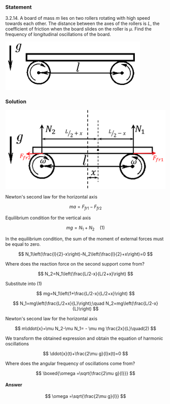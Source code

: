 ###  Statement

$3.2.14.$ A board of mass $m$ lies on two rollers rotating with high speed towards each other. The distance between the axes of the rollers is $L$, the coefficient of friction when the board slides on the roller is $\mu$. Find the frequency of longitudinal oscillations of the board.

![ For problem $3.2.14$ |423x153, 39%](../../img/3.2.14/3.2.14.png)

### Solution

![ Forces acting on the board |1257x618, 39%](../../img/3.2.14/3.2.14_1.png)

Newton's second law for the horizontal axis

$$
ma=F_{fr1}-F_{fr2}
$$

Equilibrium condition for the vertical axis

$$
mg=N_1+N_2\quad(1)
$$

In the equilibrium condition, the sum of the moment of external forces must be equal to zero.

$$
N_1\left(\frac{l}{2}-x\right)-N_2\left(\frac{l}{2}+x\right)=0
$$

Where does the reaction force on the second support come from?

$$
N_2=N_1\left(\frac{L/2-x}{L/2+x}\right)
$$

Substitute into $(1)$

$$
mg=N_1\left(1+\frac{L/2-x}{L/2+x}\right)
$$

$$
N_1=mg\left(\frac{L/2+x}{L}\right);\quad N_2=mg\left(\frac{L/2-x}{L}\right)
$$

Newton's second law for the horizontal axis

$$
m\ddot{x}=\mu N_2-\mu N_1= - \mu mg \frac{2x}{L}\quad(2)
$$

We transform the obtained expression and obtain the equation of harmonic oscillations

$$
\ddot{x}(t)+\frac{2\mu g}{l}x(t)=0
$$

Where does the angular frequency of oscillations come from?

$$
\boxed{\omega =\sqrt{\frac{2\mu g}{l}}}
$$

#### Answer

$$
\omega =\sqrt{\frac{2\mu g}{l}}
$$